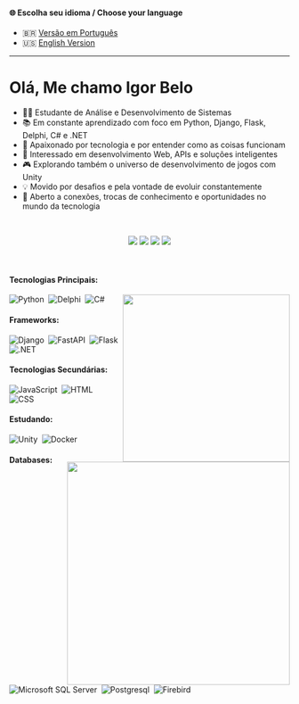 #### 🌐 Escolha seu idioma / Choose your language

- 🇧🇷 [Versão em Português](README.md)
- 🇺🇸 [English Version](README.en.md)

---


# Olá, Me chamo Igor Belo

- 👨‍💻 Estudante de Análise e Desenvolvimento de Sistemas
- 📚 Em constante aprendizado com foco em Python, Django, Flask, Delphi, C# e .NET
- 🧠 Apaixonado por tecnologia e por entender como as coisas funcionam
- 🚀 Interessado em desenvolvimento Web, APIs e soluções inteligentes
- 🎮 Explorando também o universo de desenvolvimento de jogos com Unity
- 💡 Movido por desafios e pela vontade de evoluir constantemente
- 🤝 Aberto a conexões, trocas de conhecimento e oportunidades no mundo da tecnologia

&nbsp;&nbsp;&nbsp;

<div align="center"> 
  <a href="https://www.linkedin.com/in/igor-belo/" target="_blank"><img src="https://img.shields.io/badge/LinkedIn-0077B5?style=for-the-badge&logo=linkedin&logoColor=white"  target="_blank"></a> 
  <a href="https://www.instagram.com/igor_belo.py/" target="_blank"><img src="https://img.shields.io/badge/Instagram-E4405F?style=for-the-badge&logo=instagram&logoColor=white"></a>
  <a href="mailto:igorbello170@gmail.com"> <img src="https://img.shields.io/badge/-Gmail-%23333?style=for-the-badge&logo=gmail&logoColor=white" target="_blank"></a>
  <a href="https://leetcode.com/u/VCnus6rVTl/"> <img src="https://img.shields.io/badge/LeetCode-FF5722?style=for-the-badge&logo=leetcode&logoColor=white" target="_blank"></a>
</div>


&nbsp;&nbsp;&nbsp;




#### Tecnologias Principais:
<img src="https://github-readme-stats.vercel.app/api/top-langs/?username=igor-belo&layout=compact&hide_border=true&title_color=0396c7&text_color=0396c7&bg_color=0d1117" min-width="300px" max-width="300px" width="300px" align="right" />

![Python](https://img.shields.io/badge/Python-306998?style=for-the-badge&logo=python&logoColor=FFE873)&nbsp;
![Delphi](https://img.shields.io/badge/Delphi-CC342D?style=for-the-badge&logo=delphi&logoColor=white)&nbsp;
![C#](https://img.shields.io/badge/C%23-239120?style=for-the-badge&logo=c-sharp&logoColor=white)&nbsp;


#### Frameworks:
![Django](https://img.shields.io/badge/Django-092E20?style=for-the-badge&logo=django&logoColor=green)&nbsp;
![FastAPI](https://img.shields.io/badge/fastapi-109989?style=for-the-badge&logo=FASTAPI&logoColor=white)&nbsp;
![Flask](https://img.shields.io/badge/Flask-000000?style=for-the-badge&logo=flask&logoColor=white)&nbsp;
![.NET](https://img.shields.io/badge/.NET-5C2D91?style=for-the-badge&logo=.net&logoColor=white)&nbsp;



#### Tecnologias Secundárias:


![JavaScript](https://img.shields.io/badge/JavaScript-323330?style=for-the-badge&logo=javascript&logoColor=F7DF1E)&nbsp;
![HTML](https://img.shields.io/badge/HTML5-E34F26?style=for-the-badge&logo=html5&logoColor=white)&nbsp;
![CSS](https://img.shields.io/badge/CSS3-1572B6?style=for-the-badge&logo=css3&logoColor=white)&nbsp;

<img src="https://github-readme-stats.vercel.app/api?username=igor-belo&show_icons=true&layout=transparent&hide_border=true&title_color=016ca5&text_color=0396c7&bg_color=0d1117&locale=pt-br" min-width="400px" max-width="400px" width="400px" align="right" />

#### Estudando:

![Unity](https://img.shields.io/badge/unity-black?style=for-the-badge&logo=unity&logoColor=white)&nbsp;
![Docker](https://img.shields.io/badge/Docker-2CA5E0?style=for-the-badge&logo=docker&logoColor=white)&nbsp;

#### Databases:
![Microsoft SQL Server](https://img.shields.io/badge/Microsoft%20SQL%20Server-CC2927?style=for-the-badge&logo=microsoft%20sql%20server&logoColor=white)&nbsp;
![Postgresql](https://img.shields.io/badge/PostgreSQL-316192?style=for-the-badge&logo=postgresql&logoColor=white)&nbsp;
![Firebird](https://img.shields.io/badge/Firebird-FF681D?style=for-the-badge&logo=Firebird&logoColor=white)&nbsp;

&nbsp;&nbsp;&nbsp;







